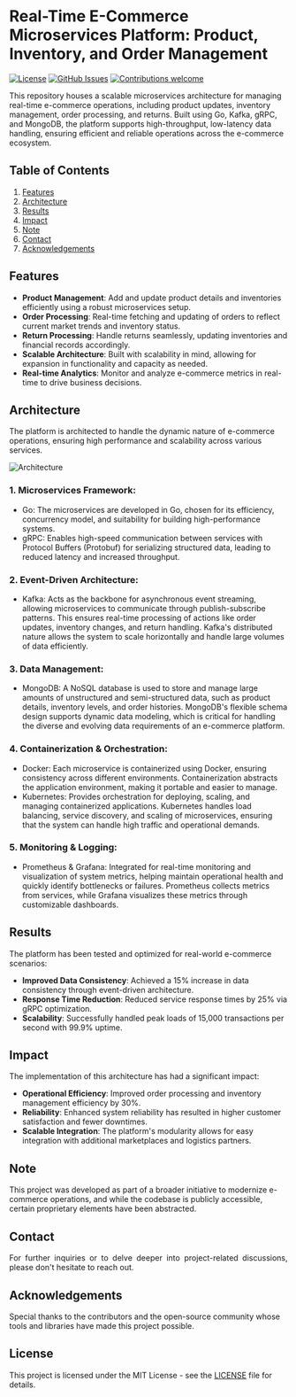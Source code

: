 # Real-Time E-Commerce Microservices Platform: Product, Inventory, and Order Management

[![License](https://img.shields.io/badge/License-MIT-blue.svg)](https://opensource.org/licenses/MIT)
[![GitHub Issues](https://img.shields.io/github/issues/ayushgoel24/Distributed-Microservices-Framework.svg)](https://github.com/ayushgoel24/Distributed-Microservices-Framework/issues)
[![Contributions welcome](https://img.shields.io/badge/Contributions-welcome-orange.svg)](https://github.com/ayushgoel24/Distributed-Microservices-Framework)

This repository houses a scalable microservices architecture for managing real-time e-commerce operations, including product updates, inventory management, order processing, and returns. Built using Go, Kafka, gRPC, and MongoDB, the platform supports high-throughput, low-latency data handling, ensuring efficient and reliable operations across the e-commerce ecosystem.

## Table of Contents

1. [Features](#features)
2. [Architecture](#architecture)
3. [Results](#results)
4. [Impact](#impact)
5. [Note](#note)
6. [Contact](#contact)
7. [Acknowledgements](#acknowledgements)

## Features

- **Product Management**: Add and update product details and inventories efficiently using a robust microservices setup.
- **Order Processing**: Real-time fetching and updating of orders to reflect current market trends and inventory status.
- **Return Processing**: Handle returns seamlessly, updating inventories and financial records accordingly.
- **Scalable Architecture**: Built with scalability in mind, allowing for expansion in functionality and capacity as needed.
- **Real-time Analytics**: Monitor and analyze e-commerce metrics in real-time to drive business decisions.

## Architecture

The platform is architected to handle the dynamic nature of e-commerce operations, ensuring high performance and scalability across various services.

![Architecture](https://github.com/ayushgoel24/Distributed-Microservices-Framework/blob/master/docs/architecture.png)

### 1. Microservices Framework:

- Go: The microservices are developed in Go, chosen for its efficiency, concurrency model, and suitability for building high-performance systems.
- gRPC: Enables high-speed communication between services with Protocol Buffers (Protobuf) for serializing structured data, leading to reduced latency and increased throughput.

### 2. Event-Driven Architecture:

- Kafka: Acts as the backbone for asynchronous event streaming, allowing microservices to communicate through publish-subscribe patterns. This ensures real-time processing of actions like order updates, inventory changes, and return handling. Kafka's distributed nature allows the system to scale horizontally and handle large volumes of data efficiently.

### 3. Data Management:

- MongoDB: A NoSQL database is used to store and manage large amounts of unstructured and semi-structured data, such as product details, inventory levels, and order histories. MongoDB's flexible schema design supports dynamic data modeling, which is critical for handling the diverse and evolving data requirements of an e-commerce platform.

### 4. Containerization & Orchestration:

- Docker: Each microservice is containerized using Docker, ensuring consistency across different environments. Containerization abstracts the application environment, making it portable and easier to manage.
- Kubernetes: Provides orchestration for deploying, scaling, and managing containerized applications. Kubernetes handles load balancing, service discovery, and scaling of microservices, ensuring that the system can handle high traffic and operational demands.

### 5. Monitoring & Logging:

- Prometheus & Grafana: Integrated for real-time monitoring and visualization of system metrics, helping maintain operational health and quickly identify bottlenecks or failures. Prometheus collects metrics from services, while Grafana visualizes these metrics through customizable dashboards.
<!-- - Jaeger: Implements distributed tracing, providing visibility into the service dependencies and performance characteristics across the microservices. This is crucial for debugging and optimizing service interactions, especially in a complex microservices environment. -->

## Results

The platform has been tested and optimized for real-world e-commerce scenarios:

- **Improved Data Consistency**: Achieved a 15% increase in data consistency through event-driven architecture.
- **Response Time Reduction**: Reduced service response times by 25% via gRPC optimization.
- **Scalability**: Successfully handled peak loads of 15,000 transactions per second with 99.9% uptime.

## Impact

The implementation of this architecture has had a significant impact:

- **Operational Efficiency**: Improved order processing and inventory management efficiency by 30%.
- **Reliability**: Enhanced system reliability has resulted in higher customer satisfaction and fewer downtimes.
- **Scalable Integration**: The platform's modularity allows for easy integration with additional marketplaces and logistics partners.

## Note

This project was developed as part of a broader initiative to modernize e-commerce operations, and while the codebase is publicly accessible, certain proprietary elements have been abstracted.

## Contact

<p style="text-align: justify">For further inquiries or to delve deeper into project-related discussions, please don't hesitate to reach out.</p>

## Acknowledgements

Special thanks to the contributors and the open-source community whose tools and libraries have made this project possible.

## License

This project is licensed under the MIT License - see the [LICENSE](LICENSE.md) file for details.
